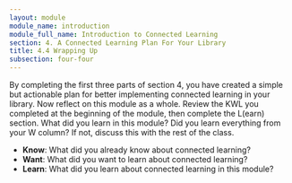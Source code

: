 ```yaml
---
layout: module
module_name: introduction
module_full_name: Introduction to Connected Learning
section: 4. A Connected Learning Plan For Your Library
title: 4.4 Wrapping Up
subsection: four-four
---
```


By completing the first three parts of section 4, you have created a simple but actionable plan for better implementing connected learning in your library. Now reflect on this module as a whole. Review the KWL you completed at the beginning of the module, then complete the L(earn) section. What did you learn in this module? Did you learn everything from your W column? If not, discuss this with the rest of the class. 

- **Know**: What did you already know about connected learning? 
- **Want**: What did you want to learn about connected learning? 
- **Learn**: What did you learn about connected learning in this module?
